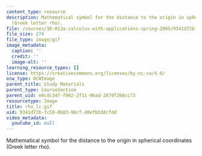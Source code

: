 ```yaml
---
content_type: resource
description: Mathematical symbol for the distance to the origin in spherical coordinates
  (Greek letter rho).
file: /courses/18-013a-calculus-with-applications-spring-2005/9341d72bfc598b8396cfd8efbb38cfdd_rho_lc.gif
file_size: 274
file_type: image/gif
image_metadata:
  caption: ''
  credit: ''
  image-alt: ''
learning_resource_types: []
license: https://creativecommons.org/licenses/by-nc-sa/4.0/
ocw_type: OCWImage
parent_title: Study Materials
parent_type: CourseSection
parent_uid: e8cdc347-f062-2f11-96ad-2879f268cc73
resourcetype: Image
title: rho_lc.gif
uid: 9341d72b-fc59-8b83-96cf-d8efbb38cfdd
video_metadata:
  youtube_id: null
---
```

Mathematical symbol for the distance to the origin in spherical coordinates (Greek letter rho).